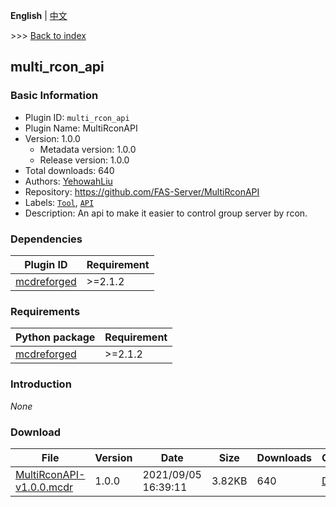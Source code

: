 **English** | [中文](readme-zh_cn.md)

\>\>\> [Back to index](/readme.md)

## multi_rcon_api

### Basic Information

- Plugin ID: `multi_rcon_api`
- Plugin Name: MultiRconAPI
- Version: 1.0.0
  - Metadata version: 1.0.0
  - Release version: 1.0.0
- Total downloads: 640
- Authors: [YehowahLiu](https://github.com/YehowahLiu)
- Repository: https://github.com/FAS-Server/MultiRconAPI
- Labels: [`Tool`](/labels/tool/readme.md), [`API`](/labels/api/readme.md)
- Description: An api to make it easier to control group server by rcon.

### Dependencies

| Plugin ID | Requirement |
| --- | --- |
| [mcdreforged](https://github.com/Fallen-Breath/MCDReforged) | \>=2.1.2 |

### Requirements

| Python package | Requirement |
| --- | --- |
| [mcdreforged](https://pypi.org/project/mcdreforged) | \>=2.1.2 |

### Introduction

*None*

### Download

| File | Version | Date | Size | Downloads | Operations |
| --- | --- | --- | --- | --- | --- |
| [MultiRconAPI-v1.0.0.mcdr](https://github.com/FAS-Server/MultiRconAPI/releases/tag/v1.0.0) | 1.0.0 | 2021/09/05 16:39:11 | 3.82KB | 640 | [Download](https://github.com/FAS-Server/MultiRconAPI/releases/download/v1.0.0/MultiRconAPI-v1.0.0.mcdr) |

